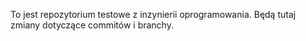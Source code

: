 To jest repozytorium testowe z inzynierii oprogramowania.
Będą tutaj zmiany dotyczące commitów i branchy.
